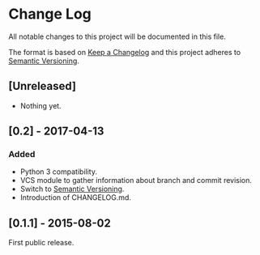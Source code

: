 # Change Log
All notable changes to this project will be documented in this file.

The format is based on [Keep a Changelog](http://keepachangelog.com/)
and this project adheres to [Semantic Versioning](http://semver.org/).


## [Unreleased]
- Nothing yet.

## [0.2] - 2017-04-13
### Added
- Python 3 compatibility.
- VCS module to gather information about branch and commit revision.
- Switch to [Semantic Versioning](http://semver.org/).
- Introduction of CHANGELOG.md.


## [0.1.1] - 2015-08-02

First public release.
